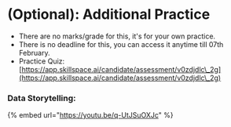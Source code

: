 # (Optional): Additional Practice

* There are no marks/grade for this, it's for your own practice.&#x20;
* There is no deadline for this, you can access it anytime till 07th February.
* Practice Quiz: [https://app.skillspace.ai/candidate/assessment/v0zdjdlc\_2g](https://app.skillspace.ai/candidate/assessment/v0zdjdlc\_2g)

### Data Storytelling:

{% embed url="https://youtu.be/q-UtJSuOXJc" %}

